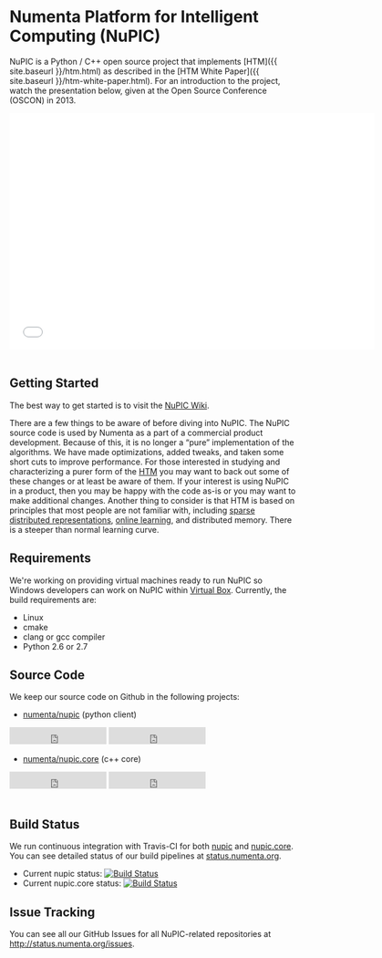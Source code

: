 
# Numenta Platform for Intelligent Computing (NuPIC)

NuPIC is a Python / C++ open source project that implements [HTM]({{ site.baseurl }}/htm.html) as described in the [HTM White Paper]({{ site.baseurl }}/htm-white-paper.html). For an introduction to the project, watch the presentation below, given at the Open Source Conference (OSCON) in 2013.

<div align="center">
    <iframe width="640" height="415" src="//www.youtube.com/embed/5r1vZ1ymrQE" frameborder="0" allowfullscreen="allowfullscreen">
    </iframe>
</div>
<br/>

## Getting Started

The best way to get started is to visit the [NuPIC Wiki](https://github.com/numenta/nupic/wiki).

There are a few things to be aware of before diving into NuPIC. The NuPIC source code is used by Numenta as a part of a commercial product development. Because of this, it is no longer a “pure” implementation of the algorithms. We have made optimizations, added tweaks, and taken some short cuts to improve performance. For those interested in studying and characterizing a purer form of the [HTM](htm.html) you may want to back out some of these changes or at least be aware of them. If your interest is using NuPIC in a product, then you may be happy with the code as-is or you may want to make additional changes. Another thing to consider is that HTM is based on principles that most people are not familiar with, including [sparse distributed representations](htm.html#sparse-distributed-representations), [online learning](htm.html#online-learning), and distributed memory. There is a steeper than normal learning curve.

## Requirements

We're working on providing virtual machines ready to run NuPIC so Windows developers can work on NuPIC within [Virtual Box](https://www.virtualbox.org). Currently, the build requirements are:

* Linux
* cmake
* clang or gcc compiler
* Python 2.6 or 2.7

## Source Code

We keep our source code on Github in the following projects:

- [numenta/nupic](http://github.com/numenta/nupic) (python client)

<iframe src="http://ghbtns.com/github-btn.html?user=numenta&amp;repo=nupic&amp;type=watch&amp;count=true&amp;size=large"
  allowtransparency="true" frameborder="0" scrolling="0" width="170" height="30">
</iframe>
<iframe src="http://ghbtns.com/github-btn.html?user=numenta&amp;repo=nupic&amp;type=fork&amp;count=true&amp;size=large"
  allowtransparency="true" frameborder="0" scrolling="0" width="170" height="30">
</iframe>

- [numenta/nupic.core](http://github.com/numenta/nupic.core) (c++ core)

<iframe src="http://ghbtns.com/github-btn.html?user=numenta&amp;repo=nupic.core&amp;type=watch&amp;count=true&amp;size=large"
  allowtransparency="true" frameborder="0" scrolling="0" width="170" height="30">
</iframe>
<iframe src="http://ghbtns.com/github-btn.html?user=numenta&amp;repo=nupic.core&amp;type=fork&amp;count=true&amp;size=large"
  allowtransparency="true" frameborder="0" scrolling="0" width="170" height="30">
</iframe>

<br/>
<br/>

## Build Status

We run continuous integration with Travis-CI for both [nupic](https://travis-ci.org/numenta/nupic) and [nupic.core](https://travis-ci.org/numenta/nupic.core). You can see detailed status of our build pipelines at [status.numenta.org](http://status.numenta.org).

- Current nupic status: [![Build Status](https://travis-ci.org/numenta/nupic.png?branch=master)](https://travis-ci.org/numenta/nupic)
- Current nupic.core status: [![Build Status](https://travis-ci.org/numenta/nupic.core.png?branch=master)](https://travis-ci.org/numenta/nupic.core)

## Issue Tracking

You can see all our GitHub Issues for all NuPIC-related repositories at <http://status.numenta.org/issues>.
